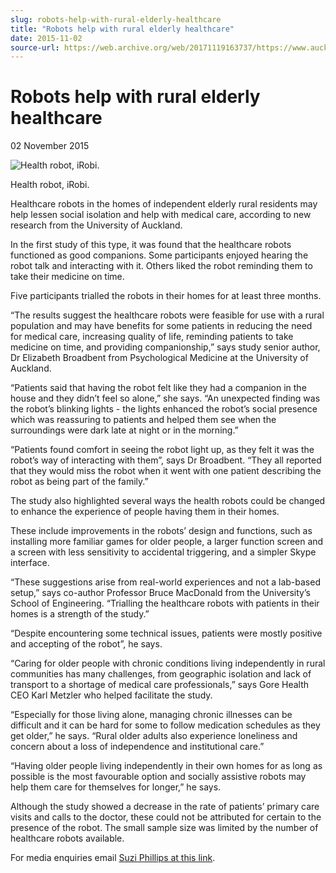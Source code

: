 ```yaml
---
slug: robots-help-with-rural-elderly-healthcare
title: "Robots help with rural elderly healthcare"
date: 2015-11-02
source-url: https://web.archive.org/web/20171119163737/https://www.auckland.ac.nz/en/about/news-events-and-notices/news/news-2015/11/robots-help-with-rural-elderly-healthcare.html
---
```

Robots help with rural elderly healthcare
=========================================

02 November 2015

![Health robot, iRobi.](https://www.auckland.ac.nz/en/about/news-events-and-notices/news/news-2015/11/robots-help-with-rural-elderly-healthcare/_jcr_content/par/textimage/image.img.jpg/1453430586909.jpg "iRobi")

Health robot, iRobi.

Healthcare robots in the homes of independent elderly rural residents may help lessen social isolation and help with medical care, according to new research from the University of Auckland.

In the first study of this type, it was found that the healthcare robots functioned as good companions. Some participants enjoyed hearing the robot talk and interacting with it. Others liked the robot reminding them to take their medicine on time.

Five participants trialled the robots in their homes for at least three months.

“The results suggest the healthcare robots were feasible for use with a rural population and may have benefits for some patients in reducing the need for medical care, increasing quality of life, reminding patients to take medicine on time, and providing companionship,” says study senior author, Dr Elizabeth Broadbent from Psychological Medicine at the University of Auckland.

“Patients said that having the robot felt like they had a companion in the house and they didn’t feel so alone,” she says. “An unexpected finding was the robot’s blinking lights - the lights enhanced the robot’s social presence which was reassuring to patients and helped them see when the surroundings were dark late at night or in the morning.”

“Patients found comfort in seeing the robot light up, as they felt it was the robot’s way of interacting with them”, says Dr Broadbent. “They all reported that they would miss the robot when it went with one patient describing the robot as being part of the family.”

The study also highlighted several ways the health robots could be changed to enhance the experience of people having them in their homes.

These include improvements in the robots’ design and functions, such as installing more familiar games for older people, a larger function screen and a screen with less sensitivity to accidental triggering, and a simpler Skype interface.

“These suggestions arise from real-world experiences and not a lab-based setup,” says co-author Professor Bruce MacDonald from the University’s School of Engineering. “Trialling the healthcare robots with patients in their homes is a strength of the study.”

“Despite encountering some technical issues, patients were mostly positive and accepting of the robot”, he says.

“Caring for older people with chronic conditions living independently in rural communities has many challenges, from geographic isolation and lack of transport to a shortage of medical care professionals,” says Gore Health CEO Karl Metzler who helped facilitate the study.

“Especially for those living alone, managing chronic illnesses can be difficult and it can be hard for some to follow medication schedules as they get older,” he says. “Rural older adults also experience loneliness and concern about a loss of independence and institutional care.”

“Having older people living independently in their own homes for as long as possible is the most favourable option and socially assistive robots may help them care for themselves for longer,” he says.

Although the study showed a decrease in the rate of patients’ primary care visits and calls to the doctor, these could not be attributed for certain to the presence of the robot. The small sample size was limited by the number of healthcare robots available.

For media enquiries email [Suzi Phillips at this link](mailto:s.phillips@auckland.ac.nz).